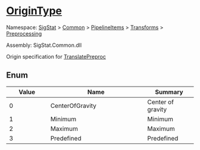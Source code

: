 # [OriginType](./OriginType.md)
Namespace: [SigStat]() > [Common](./../../../README.md) > [PipelineItems]() > [Transforms]() > [Preprocessing](./README.md)

Assembly: SigStat.Common.dll


Origin specification for [TranslatePreproc](https://github.com/hargitomi97/sigstat/blob/master/docs/md/SigStat/Common/PipelineItems/Transforms/Preprocessing/TranslatePreproc.md)

##	Enum

| Value<div><a href="#"><img width=160></a></div> | Name<div><a href="#"><img width=400></a></div> | Summary<div><a href="#"><img width=160></a></div> | 
| --- | --- | --- | 
| 0| CenterOfGravity| Center of gravity| <br>
| 1| Minimum| Minimum| <br>
| 2| Maximum| Maximum| <br>
| 3| Predefined| Predefined| <br>



